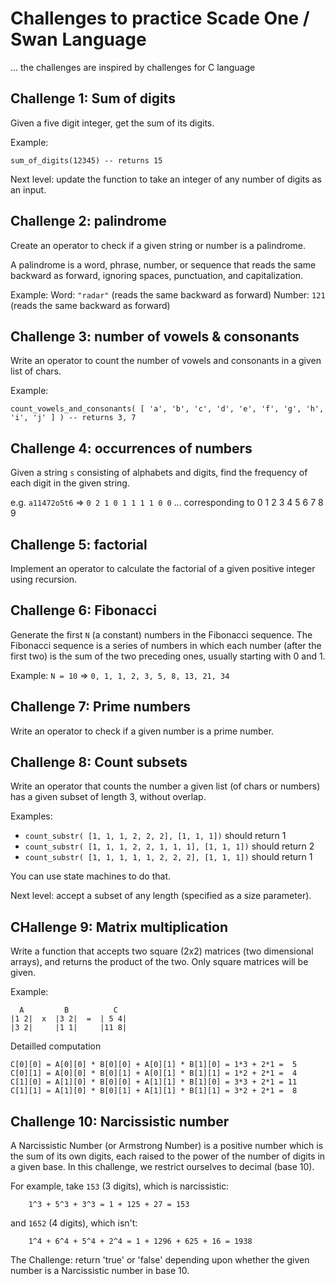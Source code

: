 # Challenges to practice Scade One / Swan Language

... the challenges are inspired by challenges for C language

## Challenge 1: Sum of digits

Given a five digit integer, get the sum of its digits.

Example:

```swan
sum_of_digits(12345) -- returns 15
```

Next level: update the function to take an integer of any number of digits as an input.

## Challenge 2: palindrome

Create an operator to check if a given string or number is a palindrome.

A palindrome is a word, phrase, number, or sequence that reads the same backward as forward, ignoring spaces, punctuation, and capitalization.

Example:
Word: `"radar"` (reads the same backward as forward)
Number: `121` (reads the same backward as forward)

## Challenge 3: number of vowels & consonants

Write an operator to count the number of vowels and consonants in a given list of chars.

Example:

```swan
count_vowels_and_consonants( [ 'a', 'b', 'c', 'd', 'e', 'f', 'g', 'h', 'i', 'j' ] ) -- returns 3, 7
```

## Challenge 4: occurrences of numbers

Given a string `s` consisting of alphabets and digits, find the frequency of each digit in the given string.

e.g. `a11472o5t6` => `0 2 1 0 1 1 1 1 0 0`
... corresponding to  0 1 2 3 4 5 6 7 8 9

## Challenge 5: factorial

Implement an operator to calculate the factorial of a given positive integer using recursion.

## Challenge 6: Fibonacci

Generate the first `N` (a constant) numbers in the Fibonacci sequence.
The Fibonacci sequence is a series of numbers in which each number (after the first two) is the sum of the two preceding ones,
usually starting with 0 and 1.

Example: `N = 10` => `0, 1, 1, 2, 3, 5, 8, 13, 21, 34`

## Challenge 7: Prime numbers

Write an operator to check if a given number is a prime number.

## Challenge 8: Count subsets

<!-- ? Is it  DOABLE? -->
Write an operator that counts the number a given list (of chars or numbers) has a given subset of length 3, without overlap.

Examples:

* `count_substr( [1, 1, 1, 2, 2, 2], [1, 1, 1])` should return 1
* `count_substr( [1, 1, 1, 2, 2, 1, 1, 1], [1, 1, 1])` should return 2
* `count_substr( [1, 1, 1, 1, 1, 2, 2, 2], [1, 1, 1])` should return 1

You can use state machines to do that.

Next level: accept a subset of any length (specified as a size parameter).

## CHallenge 9: Matrix multiplication

Write a function that accepts two square (2x2) matrices (two dimensional arrays), and returns the product of the two.
Only square matrices will be given.

Example:

```swan
  A         B          C
|1 2|  x  |3 2|  =  | 5 4|
|3 2|     |1 1|     |11 8|
```

Detailled computation

```swan
C[0][0] = A[0][0] * B[0][0] + A[0][1] * B[1][0] = 1*3 + 2*1 =  5
C[0][1] = A[0][0] * B[0][1] + A[0][1] * B[1][1] = 1*2 + 2*1 =  4
C[1][0] = A[1][0] * B[0][0] + A[1][1] * B[1][0] = 3*3 + 2*1 = 11
C[1][1] = A[1][0] * B[0][1] + A[1][1] * B[1][1] = 3*2 + 2*1 =  8
```

## Challenge 10: Narcissistic number

A Narcissistic Number (or Armstrong Number) is a positive number which is the sum of its own digits, each raised to the power of the number of digits in a given base. In this challenge, we restrict ourselves to decimal (base 10).

For example, take `153` (3 digits), which is narcissistic:

```swan
    1^3 + 5^3 + 3^3 = 1 + 125 + 27 = 153
```

and `1652` (4 digits), which isn't:

```swan
    1^4 + 6^4 + 5^4 + 2^4 = 1 + 1296 + 625 + 16 = 1938
```

The Challenge: return 'true' or 'false' depending upon whether the given number is a Narcissistic number in base 10.
